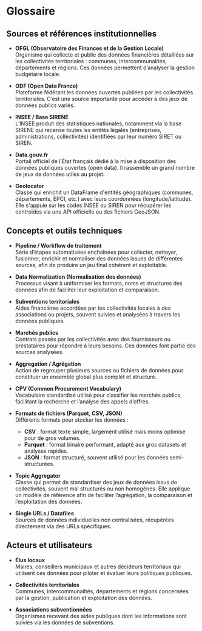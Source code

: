 # Glossaire

## Sources et références institutionnelles

- **OFGL (Observatoire des Finances et de la Gestion Locale)**  
  Organisme qui collecte et publie des données financières détaillées sur les collectivités territoriales : communes, intercommunalités, départements et régions. Ces données permettent d’analyser la gestion budgétaire locale.

- **ODF (Open Data France)**  
  Plateforme fédérant les données ouvertes publiées par les collectivités territoriales. C’est une source importante pour accéder à des jeux de données publics variés.

- **INSEE / Base SIRENE**  
  L’INSEE produit des statistiques nationales, notamment via la base SIRENE qui recense toutes les entités légales (entreprises, administrations, collectivités) identifiées par leur numéro SIRET ou SIREN.

- **Data.gouv.fr**  
  Portail officiel de l’État français dédié à la mise à disposition des données publiques ouvertes (open data). Il rassemble un grand nombre de jeux de données utiles au projet.

- **Geolocator**  
  Classe qui enrichit un DataFrame d'entités géographiques (communes, départements, EPCI, etc.) avec leurs coordonnées (longitude/latitude). Elle s'appuie sur les codes INSEE ou SIREN pour récupérer les centroïdes via une API officielle ou des fichiers GeoJSON.

## Concepts et outils techniques

- **Pipeline / Workflow de traitement**  
  Série d’étapes automatisées enchaînées pour collecter, nettoyer, fusionner, enrichir et normaliser des données issues de différentes sources, afin de produire un jeu final cohérent et exploitable.

- **Data Normalization (Normalisation des données)**  
  Processus visant à uniformiser les formats, noms et structures des données afin de faciliter leur exploitation et comparaison.

- **Subventions territoriales**  
  Aides financières accordées par les collectivités locales à des associations ou projets, souvent suivies et analysées à travers les données publiques.

- **Marchés publics**  
  Contrats passés par les collectivités avec des fournisseurs ou prestataires pour répondre à leurs besoins. Ces données font partie des sources analysées.

- **Aggregation / Agrégation**  
  Action de regrouper plusieurs sources ou fichiers de données pour constituer un ensemble global plus complet et structuré.

- **CPV (Common Procurement Vocabulary)**  
  Vocabulaire standardisé utilisé pour classifier les marchés publics, facilitant la recherche et l’analyse des appels d’offres.

- **Formats de fichiers (Parquet, CSV, JSON)**  
  Différents formats pour stocker les données :  
  - **CSV** : format texte simple, largement utilisé mais moins optimisé pour de gros volumes.  
  - **Parquet** : format binaire performant, adapté aux gros datasets et analyses rapides.  
  - **JSON** : format structuré, souvent utilisé pour les données semi-structurées.

- **Topic Aggregator**  
  Classe qui permet de standardiser des jeux de données issus de collectivités, souvent mal structurés ou non homogènes. Elle applique un modèle de référence afin de faciliter l’agrégation, la comparaison et l’exploitation des données.

- **Single URLs / Datafiles**  
  Sources de données individuelles non centralisées, récupérées directement via des URLs spécifiques.

## Acteurs et utilisateurs

- **Élus locaux**  
  Maires, conseillers municipaux et autres décideurs territoriaux qui utilisent ces données pour piloter et évaluer leurs politiques publiques.

- **Collectivités territoriales**  
  Communes, intercommunalités, départements et régions concernées par la gestion, publication et exploitation des données.

- **Associations subventionnées**  
  Organismes recevant des aides publiques dont les informations sont suivies via les données de subventions.

